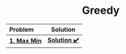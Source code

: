 <div align = "center">

# Greedy

| Problem                                                                                          |                                                     Solution                                                     |
| :----------------------------------------------------------------------------------------------- | :--------------------------------------------------------------------------------------------------------------: |
| [**1. Max Min**](https://practice.geeksforgeeks.org/problems/max-min/1/?page=1&sortBy=accuracy#) | [**Solution ✔️**](https://github.com/swayamterode/Codes/blob/main/Platform/GeeksforGeeks/Greedy/001.Max_Min.cpp) |

</div>
